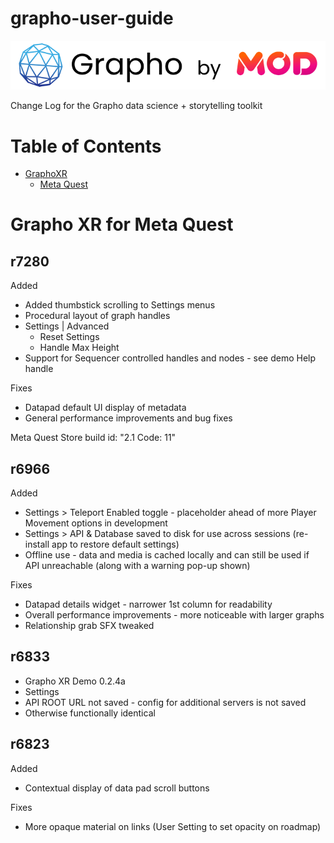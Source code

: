# grapho-user-guide

![graphobymod-black](img/graphobymod-black.png)

Change Log for the Grapho data science + storytelling toolkit

# Table of Contents

- [GraphoXR](#grapho-xr)
  - [Meta Quest](#quest)

# Grapho XR for Meta Quest

## r7280

Added
* Added thumbstick scrolling to Settings menus
* Procedural layout of graph handles
* Settings \| Advanced
    * Reset Settings
    * Handle Max Height
* Support for Sequencer controlled handles and nodes  - see demo Help handle

Fixes
* Datapad default UI display of metadata
* General performance improvements and bug fixes

Meta Quest Store build id: "2.1 Code: 11"

## r6966

Added
* Settings > Teleport Enabled toggle - placeholder ahead of more Player Movement options in development 
* Settings > API & Database saved to disk for use across sessions (re-install app to restore default settings)
* Offline use - data and media is cached locally and can still be used if API unreachable (along with a warning pop-up shown)

Fixes

* Datapad details widget - narrower 1st column for readability
* Overall performance improvements - more noticeable with larger graphs
* Relationship grab SFX tweaked
   
## r6833

* Grapho XR Demo 0.2.4a 
 * Settings
  * API ROOT URL not saved - config for additional servers is not saved
 * Otherwise functionally identical

## r6823

Added
* Contextual display of data pad scroll buttons

Fixes  
* More opaque material on links (User Setting to set opacity on roadmap)
  
